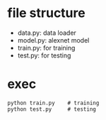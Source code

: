 # file structure

+ data.py: data loader
+ model.py: alexnet model
+ train.py: for training
+ test.py: for testing

# exec

```shell
python train.py    # training
python test.py     # testing
```